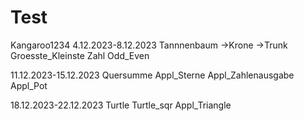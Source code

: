 # Test
Kangaroo1234
4.12.2023-8.12.2023
Tannnenbaum
->Krone
->Trunk
Groesste_Kleinste Zahl
Odd_Even

11.12.2023-15.12.2023
Quersumme
Appl_Sterne
Appl_Zahlenausgabe
Appl_Pot

18.12.2023-22.12.2023
Turtle
Turtle_sqr
Appl_Triangle
